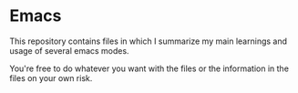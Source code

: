 # Emacs

This repository contains files in which I summarize my main learnings
and usage of several emacs modes.

You're free to do whatever you want with the files or the information
in the files on your own risk.
